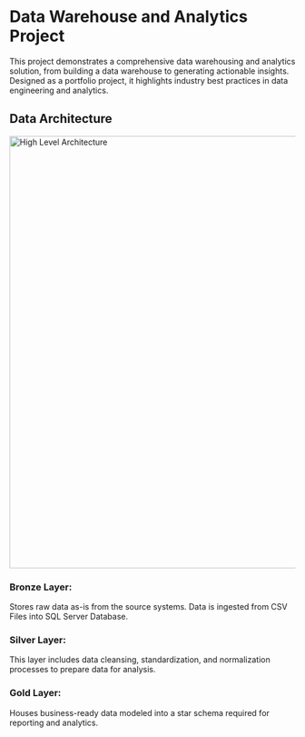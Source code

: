 # Data Warehouse and Analytics Project
This project demonstrates a comprehensive data warehousing and analytics solution, from building a data warehouse to generating actionable insights. Designed as a portfolio project, it highlights industry best practices in data engineering and analytics.
## Data Architecture
<img width="760" alt="High Level Architecture" src="https://github.com/user-attachments/assets/84c575e5-b0b7-475b-bf1c-f0415f7d98a9" />

### Bronze Layer:
Stores raw data as-is from the source systems. Data is ingested from CSV Files into SQL Server Database.
### Silver Layer: 
This layer includes data cleansing, standardization, and normalization processes to prepare data for analysis.
### Gold Layer:
Houses business-ready data modeled into a star schema required for reporting and analytics.
